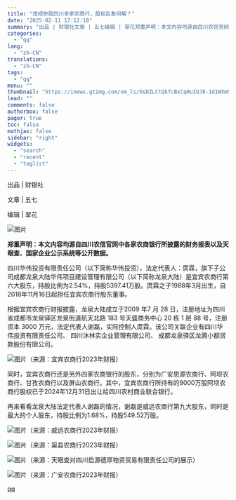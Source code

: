 ```yaml
---
title: "违规参股四川多家农商行，股权乱象何解？"
date: "2025-02-11 17:12:18"
summary: "出品 | 财银社文章 | 五七‍‍编辑 | 翠花‍‍郑重声明：本文内容均源自四川农信官网中各家农商银..."
categories:
  - "qq"
lang:
  - "zh-CN"
translations:
  - "zh-CN"
tags:
  - "qq"
menu: ""
thumbnail: "https://inews.gtimg.com/om_ls/OsDZLCtQkfcBxCqHuIUJ8-1d1WXmN9jyjd0HfnSLWp-3sAA_640360/0"
lead: ""
comments: false
authorbox: false
pager: true
toc: false
mathjax: false
sidebar: "right"
widgets:
  - "search"
  - "recent"
  - "taglist"
---
```


出品 | 财银社

文章 | 五七‍‍

编辑 | 翠花‍‍

  


![图片](https://inews.gtimg.com/news_bt/OdtuQY4Tf3mMWPXofadYXJcSmfoiKuHwU7c_7vm3aBuBgAA/641)

**郑重声明：本文内容均源自四川农信官网中各家农商银行所披露的财务报表以及天眼查、国家企业公示系统等公开数据。**

四川华伟投资有限责任公司（以下简称华伟投资），法定代表人：庹霖，旗下子公司成都龙泉大陆华伟项目建设管理有限公司（以下简称龙泉大陆）是宜宾农商行第六大股东，持股比例为2.54%，持股5397.41万股。庹霖之子1988年3月出生，自2018年11月16日起担任宜宾农商行股东董事。

根据宜宾农商行财报披露，龙泉大陆成立于2009 年7 月 28 日，注册地址为四川省成都市龙泉驿区龙泉街道航天北路 183 号天盛商务中心 20 栋 1 层 88 号，注册资本 3000 万元，法定代表人谢磊，实际控制人庹霖。该公司关联企业有四川华伟投资有限责任公司、 四川沐林实企业管理有限公司、 成都龙泉驿区龙腾小额贷款股份有限公司。

![图片](https://inews.gtimg.com/news_bt/OfjYl7YNwBXo7_lAvGCfVwunRetNvtIJCREs2yKR8DxksAA/641)（来源：宜宾农商行2023年财报）

同时，宜宾农商行还是另外四家农商银行的股东，分别为广安思源农商行、阿坝农商行、甘孜农商行以及屏山农商行。其中，宜宾农商行所持有的9000万股阿坝农商行股权已于2024年12月31日出让给四川农村商业联合银行。

再来看看龙泉大陆法定代表人谢磊的情况，谢磊是威远农商行第九大股东，同时是最大的个人股东，持股比例为1.68%，持股549.52万股。

![图片](https://inews.gtimg.com/news_bt/OIYQuhD2rgYTuwO9J38wLjxXqBsI6ueoG1pDjV3EO6sioAA/641)（来源：威远农商行2023年财报）

![图片](https://inews.gtimg.com/news_bt/Ou2ELZppufsVOTpbtk-X6WyhlTQqs5MbsTp-SwM7TE2N8AA/641)（来源：渠县农商行2023年财报）

![图片](https://inews.gtimg.com/news_bt/OOIxaGAEa5kHqEDqgm7eJyaJJIp1re5IhH0HMlBiU_0HIAA/641)（来源：天眼查对四川启源德厚物资贸易有限责任公司的展示）

![图片](https://inews.gtimg.com/news_bt/ORNlTV5yhfFhAlccMx_CYyP0R10QV2zFtVyvjYTS0i-8UAA/641)（来源：广安农商行2023年财报）

[qq](https://new.qq.com/rain/a/20250211A06KUC00)
